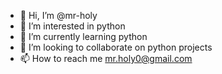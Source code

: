 - 👋 Hi, I’m @mr-holy
- 👀 I’m interested in python
- 🌱 I’m currently learning python
- 💞️ I’m looking to collaborate on python projects 
- 📫 How to reach me mr.holy0@gmail.com

<!---
mr-holy/mr-holy is a ✨ special ✨ repository because its `README.md` (this file) appears on your GitHub profile.
You can click the Preview link to take a look at your changes.
--->
